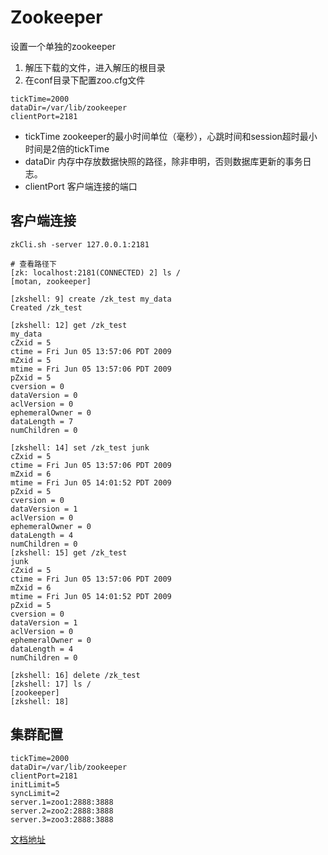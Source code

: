 # Zookeeper
设置一个单独的zookeeper
1. 解压下载的文件，进入解压的根目录
2. 在conf目录下配置zoo.cfg文件

```
tickTime=2000
dataDir=/var/lib/zookeeper
clientPort=2181

```
- tickTime zookeeper的最小时间单位（毫秒），心跳时间和session超时最小时间是2倍的tickTime
- dataDir 内存中存放数据快照的路径，除非申明，否则数据库更新的事务日志。
- clientPort 客户端连接的端口

## 客户端连接

```
zkCli.sh -server 127.0.0.1:2181

# 查看路径下
[zk: localhost:2181(CONNECTED) 2] ls /
[motan, zookeeper]

[zkshell: 9] create /zk_test my_data
Created /zk_test

[zkshell: 12] get /zk_test
my_data
cZxid = 5
ctime = Fri Jun 05 13:57:06 PDT 2009
mZxid = 5
mtime = Fri Jun 05 13:57:06 PDT 2009
pZxid = 5
cversion = 0
dataVersion = 0
aclVersion = 0
ephemeralOwner = 0
dataLength = 7
numChildren = 0

[zkshell: 14] set /zk_test junk
cZxid = 5
ctime = Fri Jun 05 13:57:06 PDT 2009
mZxid = 6
mtime = Fri Jun 05 14:01:52 PDT 2009
pZxid = 5
cversion = 0
dataVersion = 1
aclVersion = 0
ephemeralOwner = 0
dataLength = 4
numChildren = 0
[zkshell: 15] get /zk_test
junk
cZxid = 5
ctime = Fri Jun 05 13:57:06 PDT 2009
mZxid = 6
mtime = Fri Jun 05 14:01:52 PDT 2009
pZxid = 5
cversion = 0
dataVersion = 1
aclVersion = 0
ephemeralOwner = 0
dataLength = 4
numChildren = 0

[zkshell: 16] delete /zk_test
[zkshell: 17] ls /
[zookeeper]
[zkshell: 18]

```
## 集群配置

```
tickTime=2000
dataDir=/var/lib/zookeeper
clientPort=2181
initLimit=5
syncLimit=2
server.1=zoo1:2888:3888
server.2=zoo2:2888:3888
server.3=zoo3:2888:3888

```

[文档地址](https://zookeeper.apache.org/doc/r3.4.6/zookeeperProgrammers.html)

